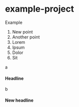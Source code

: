 example-project
===============

Example

1. New point
2. Another point
3. Lorem
4. Ipsum
5. Dolor
6. Sit

a

#### Headline

b

#### New headline
